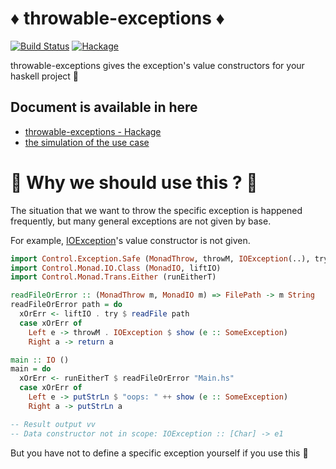 # :diamonds: throwable-exceptions :diamonds:
[![Build Status](https://travis-ci.org/aiya000/hs-throwable-exceptions.svg?branch=master)](https://travis-ci.org/aiya000/hs-throwable-exceptions)
[![Hackage](https://img.shields.io/hackage/v/lens.svg)](https://hackage.haskell.org/package/throwable-exceptions)

throwable-exceptions gives the exception's value constructors for your haskell project :dog:


## Document is available in here

- [throwable-exceptions - Hackage](https://hackage.haskell.org/package/throwable-exceptions)
- [the simulation of the use case](https://github.com/aiya000/hs-throwable-exceptions/blob/master/test/Control/Exception/ThrowableTest.hs)


# :muscle: Why we should use this ? :muscle:
The situation that we want to throw the specific exception is happened frequently,
but many general exceptions are not given by base.

For example, [IOException](https://hackage.haskell.org/package/base-4.9.1.0/docs/Control-Exception.html#t:IOException)'s value constructor is not given.

```haskell
import Control.Exception.Safe (MonadThrow, throwM, IOException(..), try, Exception, SomeException)
import Control.Monad.IO.Class (MonadIO, liftIO)
import Control.Monad.Trans.Either (runEitherT)

readFileOrError :: (MonadThrow m, MonadIO m) => FilePath -> m String
readFileOrError path = do
  xOrErr <- liftIO . try $ readFile path
  case xOrErr of
    Left e -> throwM . IOException $ show (e :: SomeException)
    Right a -> return a

main :: IO ()
main = do
  xOrErr <- runEitherT $ readFileOrError "Main.hs"
  case xOrErr of
    Left e -> putStrLn $ "oops: " ++ show (e :: SomeException)
    Right a -> putStrLn a

-- Result output vv
-- Data constructor not in scope: IOException :: [Char] -> e1
```

But you have not to define a specific exception yourself
if you use this :muscle:
